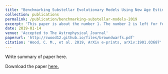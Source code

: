 ```yaml
---
title: "Benchmarking Substellar Evolutionary Models Using New Age Estimates for HD 4747 B and HD 19467 B"
collection: publications
permalink: /publication/benchmarking-substellar-models-2019
excerpt: 'This paper is about the number 1. The number 2 is left for future work.'
date: 2019-01-14
venue: 'Accepted to The Astrophysical Journal'
paperurl: 'http://cwood12.github.io/files/browndwarfs.pdf'
citation: 'Wood, C. M., et al. 2019, ArXiv e-prints, arXiv:1901.03687'
---
```

Write summary of paper here.

Download the paper [here.](http://arxiv.org/abs/1901.03687)
